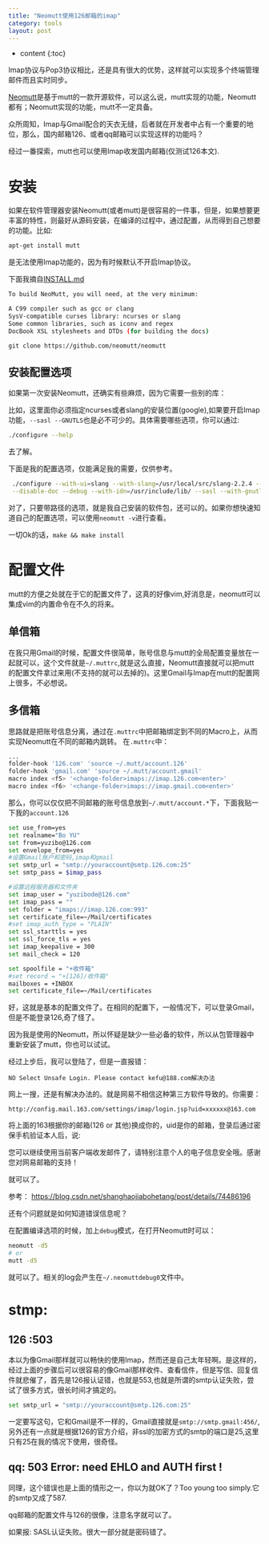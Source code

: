 ```yaml
---
title: "Neomutt使用126邮箱的imap"
category: tools
layout: post
---
```


* content
{:toc}

Imap协议与Pop3协议相比，还是具有很大的优势，这样就可以实现多个终端管理邮件而且实时同步。

[Neomutt](https://github.com/neomutt/neomutt)是基于mutt的一款开源软件，可以这么说，mutt实现的功能，Neomutt都有；Neomutt实现的功能，mutt不一定具备。

众所周知，Imap与Gmail配合的天衣无缝，后者就在开发者中占有一个重要的地位，那么，国内邮箱126、或者qq邮箱可以实现这样的功能吗？

经过一番探索，mutt也可以使用Imap收发国内邮箱(仅测试126本文).

# 安装
如果在软件管理器安装Neomutt(或者mutt)是很容易的一件事，但是，如果想要更丰富的特性，则最好从源码安装，在编译的过程中，通过配置，从而得到自己想要的功能。比如:

```bash
apt-get install mutt
```

是无法使用Imap功能的，因为有时候默认不开启Imap协议。

下面我摘自[INSTALL.md](https://github.com/neomutt/neomutt/blob/master/INSTALL.md)

```bash
To build NeoMutt, you will need, at the very minimum:

A C99 compiler such as gcc or clang
SysV-compatible curses library: ncurses or slang
Some common libraries, such as iconv and regex
DocBook XSL stylesheets and DTDs (for building the docs)
```

```git
git clone https://github.com/neomutt/neomutt
```

## 安装配置选项
如果第一次安装Neomutt，还确实有些麻烦，因为它需要一些别的库：


比如，这里面你必须指定ncurses或者slang的安装位置(google),如果要开启Imap功能，```--sasl --GNUTLS```也是必不可少的。具体需要哪些选项，你可以通过:

```bash
./configure --help
```

去了解。

下面是我的配置选项，仅能满足我的需要，仅供参考。

```bash
 ./configure --with-ui=slang --with-slang=/usr/local/src/slang-2.2.4 --with-ssl=/usr/lib/ssl/ \
 --disable-doc --debug --with-idn=/usr/include/lib/ --sasl --with-gnutls=/usr/include/gnutls/
```

对了，只要带路径的选项，就是我自己安装的软件包，还可以的。如果你想快速知道自己的配置选项，可以使用```neomutt -v```进行查看。

一切Ok的话，```make && make install```

# 配置文件
mutt的方便之处就在于它的配置文件了，这真的好像vim,好消息是，neomutt可以集成vim的内置命令在不久的将来。

## 单信箱
在我只用Gmail的时候，配置文件很简单，账号信息与mutt的全局配置变量放在一起就可以，这个文件就是```~/.muttrc```,就是这么直接，Neomutt直接就可以把mutt的配置文件拿过来用(不支持的就可以去掉的)。这里Gmail与Imap在mutt的配置网上很多，不必想说。

## 多信箱
思路就是把账号信息分离，通过在```.muttrc```中把邮箱绑定到不同的Macro上，从而实现Neomutt在不同的邮箱内跳转。
在```.muttrc```中：

```bash
...
folder-hook '126.com' 'source ~/.mutt/account.126'
folder-hook 'gmail.com' 'source ~/.mutt/account.gmail'
macro index <f5> '<change-folder>imaps://imap.126.com<enter>'
macro index <f6> '<change-folder>imaps://imap.gmail.com<enter>'
```

那么，你可以仅仅把不同邮箱的账号信息放到```~/.mutt/account.*```下，下面我贴一下我的``account.126``

```bash
set use_from=yes
set realname="Bo YU"
set from=yuzibo@126.com
set envelope_from=yes
#设置Gmail账户和密码,imap和gmail
set smtp_url = "smtp://youraccount@smtp.126.com:25"
set smtp_pass = $imap_pass

#设置远程服务器和文件夹
set imap_user = "yuzibode@126.com"
set imap_pass = ""
set folder = "imaps://imap.126.com:993"
set certificate_file=~/Mail/certificates
#set imap_auth_type = "PLAIN"
set ssl_starttls = yes
set ssl_force_tls = yes
set imap_keepalive = 300
set mail_check = 120

set spoolfile = "+收件箱"
#set record = "+[126]/收件箱"
mailboxes = +INBOX
set certificate_file=~/Mail/certificates
```

好，这就是基本的配置文件了。在相同的配置下，一般情况下，可以登录Gmail，但是不能登录126,奇了怪了。

因为我是使用的Neomutt，所以怀疑是缺少一些必备的软件，所以从包管理器中重新安装了mutt，你也可以试试。

经过上步后，我可以登陆了，但是一直报错：

	NO Select Unsafe Login. Please contact kefu@188.com解决办法

网上一搜，还是有解决办法的。就是网易不相信这种第三方软件导致的。你需要：

	http://config.mail.163.com/settings/imap/login.jsp?uid=xxxxxx@163.com

将上面的163根据你的邮箱(126 or 其他)换成你的，uid是你的邮箱，登录后通过密保手机验证本人后，说:

您可以继续使用当前客户端收发邮件了，请特别注意个人的电子信息安全哦。感谢您对网易邮箱的支持！

就可以了。

参考：
https://blog.csdn.net/shanghaojiabohetang/post/details/74486196

还有个问题就是如何知道错误信息呢？

在配置编译选项的时候，加上```debug```模式，在打开Neomutt时可以：

```bash
neomutt -d5
# or
mutt -d5
```
就可以了。相关的log会产生在```~/.neomuttdebug0```文件中。

# stmp:

## 126 :503
本以为像Gmail那样就可以畅快的使用Imap，然而还是自己太年轻啊。是这样的，经过上面的步骤后可以很容易的像Gmail那样收件、查看信件，但是写信、回复信件就悲催了，首先是126报认证错，也就是553,也就是所谓的smtp认证失败，尝试了很多方式，很长时间才搞定的。

```bash
set smtp_url = "smtp://youraccount@smtp.126.com:25"
```
一定要写这句，它和Gmail是不一样的，Gmail直接就是```smtp://smtp.gmail:456/```,另外还有一点就是根据126的官方介绍，非ssl的加密方式的smtp的端口是25,这里只有25在我的情况下使用，很奇怪。

## qq: 503 Error: need EHLO and AUTH first !
同理，这个错误也是上面的情形之一，你以为就OK了？Too young too simply.它的smtp又成了587.

qq邮箱的配置文件与126的很像，注意名字就可以了。

如果报: SASL认证失败。很大一部分就是密码错了。


